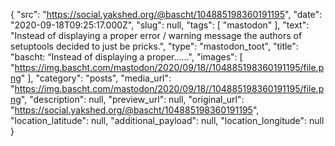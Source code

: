 {
  "src": "https://social.yakshed.org/@bascht/104885198360191195",
  "date": "2020-09-18T09:25:17.000Z",
  "slug": null,
  "tags": [
    "mastodon"
  ],
  "text": "Instead of displaying a proper error / warning message the authors of setuptools decided to just be pricks.",
  "type": "mastodon_toot",
  "title": "bascht: “Instead of displaying a proper……",
  "images": [
    "https://img.bascht.com/mastodon/2020/09/18//104885198360191195/file.png"
  ],
  "category": "posts",
  "media_url": "https://img.bascht.com/mastodon/2020/09/18//104885198360191195/file.png",
  "description": null,
  "preview_url": null,
  "original_url": "https://social.yakshed.org/@bascht/104885198360191195",
  "location_latitude": null,
  "additional_payload": null,
  "location_longitude": null
}